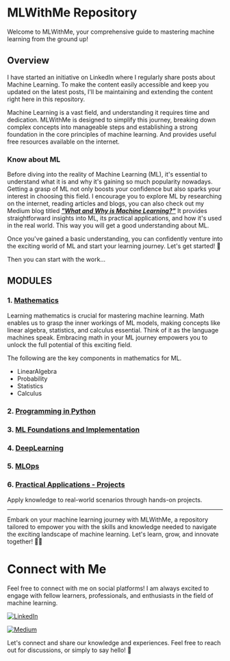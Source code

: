 # MLWithMe Repository

Welcome to MLWithMe, your comprehensive guide to mastering machine learning from the ground up!

## Overview

I have started an initiative on LinkedIn where I regularly share posts about Machine Learning. To make the content easily accessible and keep you updated on the latest posts, I'll be maintaining and extending the content right here in this repository. 

Machine Learning is a vast field, and understanding it requires time and dedication. MLWithMe is designed to simplify this journey, breaking down complex concepts into manageable steps and establishing a strong foundation in the core principles of machine learning. And provides useful free resources available on the internet.

### Know about ML

Before diving into the reality of Machine Learning (ML), it's essential to understand what it is and why it's gaining so much popularity nowadays. Getting a grasp of ML not only boosts your confidence but also sparks your interest in choosing this field. I encourage you to explore ML by researching on the internet, reading articles and blogs, you can also check out my Medium blog titled  [***"What and Why is Machine Learning?"***](https://medium.com/@govardhanv/what-why-machine-learning-b5816bc8c262) It provides straightforward insights into ML, its practical applications, and how it's used in the real world. This way you will get a good understanding about ML.

Once you've gained a basic understanding, you can confidently venture into the exciting world of ML and start your learning journey. Let's get started! 🚀

Then you can start with the work...

## MODULES
### 1. [Mathematics ](Mathematics)

Learning mathematics is crucial for mastering machine learning. Math enables us to grasp the inner workings of ML models, making concepts like linear algebra, statistics, and calculus essential. Think of it as the language machines speak. Embracing math in your ML journey empowers you to unlock the full potential of this exciting field.

The following are the key components in mathematics for ML.
- LinearAlgebra
- Probability
- Statistics
- Calculus


### 2. [Programming in Python](Python)

### 3. [ML Foundations and Implementation](MLFoundations)

### 4. [DeepLearning](DeepLearning)
### 5. [MLOps](MLOps)

### 6. [Practical Applications - Projects](Projects)
   Apply knowledge to real-world scenarios through hands-on projects.

---
Embark on your machine learning journey with MLWithMe, a repository tailored to empower you with the skills and knowledge needed to navigate the exciting landscape of machine learning. Let's learn, grow, and innovate together! 🤖✨

# Connect with Me

Feel free to connect with me on social platforms! I am always excited to engage with fellow learners, professionals, and enthusiasts in the field of machine learning.

[![LinkedIn](https://img.shields.io/badge/LinkedIn-Connect-blue?style=flat&logo=linkedin)](https://www.linkedin.com/in/govardhan-vembadi-ba916724a/)

[![Medium](https://img.shields.io/badge/Medium-Follow-black?style=flat&logo=medium)](https://medium.com/@govardhanv)

Let's connect and share our knowledge and experiences. Feel free to reach out for discussions, or simply to say hello! 🚀


